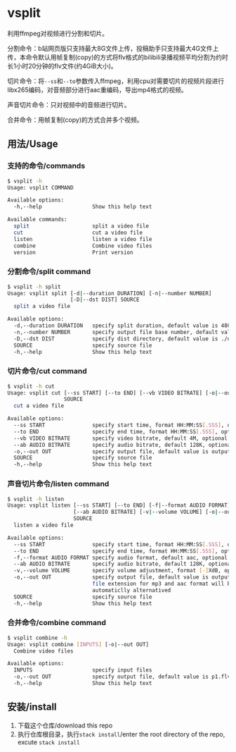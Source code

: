 # vsplit
利用ffmpeg对视频进行分割和切片。

分割命令：b站网页版只支持最大8G文件上传，投稿助手只支持最大4G文件上传，本命令默认用帧复制(copy)的方式将flv格式的bilibili录播视频平均分割为约时长1小时20分钟的flv文件(约4GiB大小)。

切片命令：将`--ss`和`--to`参数传入ffmpeg，利用cpu对需要切片的视频片段进行libx265编码，对音频部分进行aac重编码，导出mp4格式的视频。

声音切片命令：只对视频中的音频进行切片。

合并命令：用帧复制(copy)的方式合并多个视频。

## 用法/Usage

### 支持的命令/commands
``` bash
$ vsplit -h
Usage: vsplit COMMAND

Available options:
  -h,--help                Show this help text

Available commands:
  split                    split a video file
  cut                      cut a video file
  listen                   listen a video file
  combine                  Combine video files
  version                  Print version
```

### 分割命令/split command
``` bash
$ vsplit -h split
Usage: vsplit split [-d|--duration DURATION] [-n|--number NUMBER] 
                    [-D|--dst DIST] SOURCE
  split a video file

Available options:
  -d,--duration DURATION   specify split duration, default value is 4800
  -n,--number NUMBER       specify output file base number, default value is 0
  -D,--dst DIST            specify dist directory, default value is ./out
  SOURCE                   specify source file
  -h,--help                Show this help text
```

### 切片命令/cut command
``` bash
$ vsplit -h cut
Usage: vsplit cut [--ss START] [--to END] [--vb VIDEO BITRATE] [-o|--out OUT]
                  SOURCE
  cut a video file

Available options:
  --ss START               specify start time, format HH:MM:SS[.SSS], optional
  --to END                 specify end time, format HH:MM:SS[.SSS], optional
  --vb VIDEO BITRATE       specify video bitrate, default 4M, optional
  --ab AUDIO BITRATE       specify audio bitrate, default 128K, optional
  -o,--out OUT             specify output file, default value is output.mp4
  SOURCE                   specify source file
  -h,--help                Show this help text
```

### 声音切片命令/listen command
``` bash
$ vsplit -h listen
Usage: vsplit listen [--ss START] [--to END] [-f|--format AUDIO FORMAT] 
                     [--ab AUDIO BITRATE] [-v|--volume VOLUME] [-o|--out OUT]
                     SOURCE
  listen a video file

Available options:
  --ss START               specify start time, format HH:MM:SS[.SSS], optional
  --to END                 specify end time, format HH:MM:SS[.SSS], optional
  -f,--format AUDIO FORMAT specify audio format, default aac, optional
  --ab AUDIO BITRATE       specify audio bitrate, default 128K, optional
  -v,--volume VOLUME       specify volume adjustment, format [-]XdB, optional
  -o,--out OUT             specify output file, default value is output.m4a,
                           file extension for mp3 and aac format will be
                           automaticlly alternatived
  SOURCE                   specify source file
  -h,--help                Show this help text
```

### 合并命令/combine command
``` bash
$ vsplit combine -h
Usage: vsplit combine [INPUTS] [-o|--out OUT]
  Combine video files

Available options:
  INPUTS                   specify input files
  -o,--out OUT             specify output file, default value is p1.flv
  -h,--help                Show this help text
```

## 安装/install
1. 下载这个仓库/download this repo
2. 执行仓库根目录，执行`stack install`/enter the root directory of the repo, excute `stack install`
